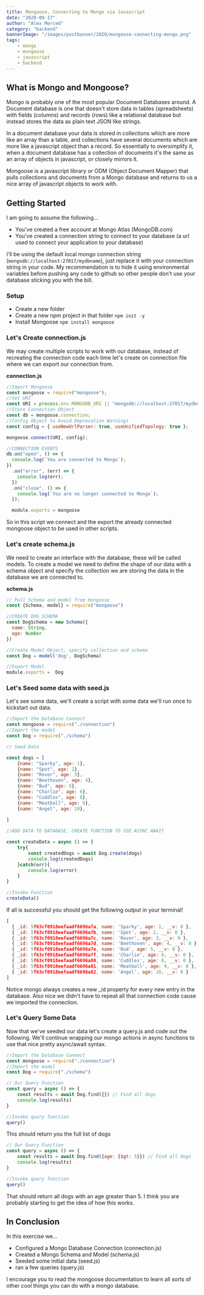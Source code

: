 ```yaml
---
title: Mongoose, Connecting to Mongo via Javascript
date: "2020-09-17"
author: "Alex Merced"
category: "backend"
bannerImage: "/images/postbanner/2020/mongoose-connecting-mongo.png"
tags:
    - mongo
    - mongoose
    - javascript
    - backend
---
```


## What is Mongo and Mongoose?

Mongo is probably one of the most popular Document Databases around. A Document database is one that doesn't store data in tables (spreadsheets) with fields (columns) and records (rows) like a relational database but instead stores the data as plain text JSON like strings.

In a document database your data is stored in collections which are more like an array than a table, and collections have several documents which are more like a javascript object than a record. So essentially to oversimplify it, when a document database has a collection of documents it's the same as an array of objects in javascript, or closely mirrors it.

Mongoose is a javascript library or ODM (Object Document Mapper) that pulls collections and documents from a Mongo database and returns to us a nice array of javascript objects to work with.

## Getting Started

I am going to assume the following...

- You've created a free account at Mongo Atlas (MongoDB.com)
- You've created a connection string to connect to your database (a url used to connect your application to your database)

I'll be using the default local mongo connection string (`mongodb://localhost:27017/mydbname`), just replace it with your connection string in your code. My recommendation is to hide it using environmental variables before pushing any code to github so other people don't use your database sticking you with the bill.

### Setup

- Create a new folder
- Create a new npm project in that folder ```npm init -y```
- Install Mongoose ```npm install mongoose```

### Let's Create connection.js

We may create multiple scripts to work with our database, instead of recreating the connection code each time let's create on connection file where we can export our connection from.

**connection.js**

```js
//Import Mongoose
const mongoose = require("mongoose");
//Set URI
const URI = process.env.MONGODB_URI || "mongodb://localhost:27017/mydbname";
//Store Connection Object
const db = mongoose.connection;
//Config Object to Avoid Deprecation Warnings
const config = { useNewUrlParser: true, useUnifiedTopology: true };

mongoose.connect(URI, config);

//CONNECTION EVENTS
db.on("open", () => {
  console.log(`You are connected to Mongo`);
})
  .on("error", (err) => {
    console.log(err);
  })
  .on("close", () => {
    console.log(`You are no longer connected to Mongo`);
  });

  module.exports = mongoose
  ```

  So in this script we connect and the export the already connected mongoose object to be used in other scripts.

  ### Let's create schema.js

  We need to create an interface with the database, these will be called models. To create a model we need to define the shape of our data with a schema object and specify the collection we are storing the data in the database we are connected to.

  **schema.js**

  ```js
  // Pull Schema and model from mongoose
const {Schema, model} = require("mongoose")

//CREATE DOG SCHEMA
const DogSchema = new Schema({
    name: String,
    age: Number
})

//Create Model Object, specify collection and schema
const Dog = model('dog', DogSchema)

//Export Model
module.exports =  Dog
  ```

### Let's Seed some data with seed.js

Let's see some data, we'll create a script with some data we'll run once to kickstart out data.

```js
//Import the Database Connect
const mongoose = require("./connection")
//Import the model
const Dog = require("./schema")

// Seed Data

const dogs = [
    {name: "Sparky", age: 1},
    {name: "Spot", age: 2},
    {name: "Rover", age: 3},
    {name: "Beethoven", age: 4},
    {name: "Bud", age: 5},
    {name: "Charlie", age: 6},
    {name: "Cuddles", age: 8},
    {name: "Meatball", age: 9},
    {name: "Angel", age: 10},
    
]

//ADD DATA TO DATABASE, CREATE FUNCTION TO USE ASYNC AWAIT

const createData = async () => {
    try{
        const createdDogs = await Dog.create(dogs)
        console.log(createdDogs)
    }catch(err){
        console.log(error)
    }
}

//Invoke Function
createData()
```

If all is successful you should get the following output in your terminal!

```js
[
  { _id: 5f63cf0918eefaadf6696a7a, name: 'Sparky', age: 1, __v: 0 },
  { _id: 5f63cf0918eefaadf6696a7b, name: 'Spot', age: 2, __v: 0 },
  { _id: 5f63cf0918eefaadf6696a7c, name: 'Rover', age: 3, __v: 0 },
  { _id: 5f63cf0918eefaadf6696a7d, name: 'Beethoven', age: 4, __v: 0 },
  { _id: 5f63cf0918eefaadf6696a7e, name: 'Bud', age: 5, __v: 0 },
  { _id: 5f63cf0918eefaadf6696a7f, name: 'Charlie', age: 6, __v: 0 },
  { _id: 5f63cf0918eefaadf6696a80, name: 'Cuddles', age: 8, __v: 0 },
  { _id: 5f63cf0918eefaadf6696a81, name: 'Meatball', age: 9, __v: 0 },
  { _id: 5f63cf0918eefaadf6696a82, name: 'Angel', age: 10, __v: 0 }
]
```

Notice mongo always creates a new _id property for every new entry in the database. Also nice we didn't have to repeat all that connection code cause we imported the connection.

### Let's Query Some Data

Now that we've seeded our data let's create a query.js and code out the following. We'll continue wrapping our mongo actions in async functions to use that nice pretty async/await syntax.

```js
//Import the Database Connect
const mongoose = require("./connection")
//Import the model
const Dog = require("./schema")

// Our Query Function
const query = async () => {
    const results = await Dog.find({}) // Find all dogs
    console.log(results)
}

//Invoke query function
query()
```

This should return you the full list of dogs

```js
// Our Query Function
const query = async () => {
    const results = await Dog.find({age: {$gt: 5}}) // Find all dogs
    console.log(results)
}

//Invoke query function
query()
```

That should return all dogs with an age greater than 5. I think you are probably starting to get the idea of how this works.

## In Conclusion

In this exercise we...

- Configured a Mongo Database Connection (connection.js)
- Created a Mongo Schema and Model (schema.js)
- Seeded some initial data (seed.js)
- ran a few queries (query.js)

I encourage you to read the mongoose documentation to learn all sorts of other cool things you can do with a mongo database.

